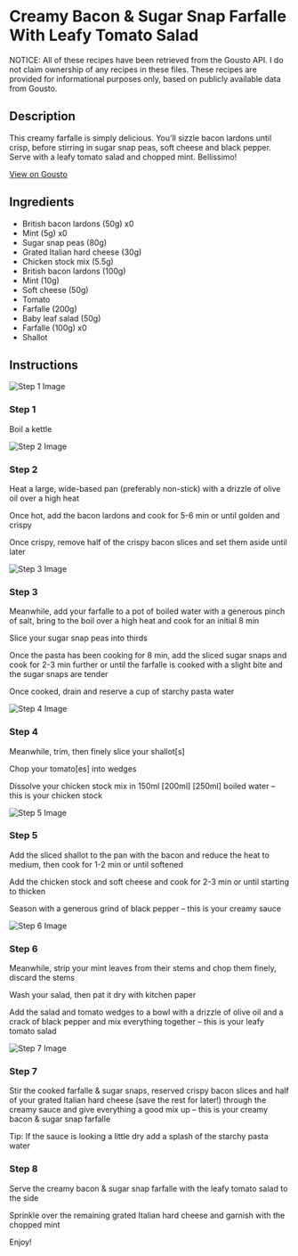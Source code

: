 # Creamy Bacon & Sugar Snap Farfalle With Leafy Tomato Salad

NOTICE: All of these recipes have been retrieved from the Gousto API. I do not claim ownership of any recipes in these files. These recipes are provided for informational purposes only, based on publicly available data from Gousto.

## Description

This creamy farfalle is simply delicious. You'll sizzle bacon lardons until crisp, before stirring in sugar snap peas, soft cheese and black pepper. Serve with a leafy tomato salad and chopped mint. Bellissimo! 

[View on Gousto](https://www.gousto.co.uk/recipes/cookbook/creamy-bacon-sugar-snap-pasta-with-leafy-tomato-salad)

## Ingredients

- British bacon lardons (50g) x0
- Mint (5g) x0
- Sugar snap peas (80g)
- Grated Italian hard cheese (30g)
- Chicken stock mix (5.5g)
- British bacon lardons (100g)
- Mint (10g)
- Soft cheese (50g)
- Tomato
- Farfalle (200g)
- Baby leaf salad (50g)
- Farfalle (100g) x0
- Shallot

## Instructions

![Step 1 Image](https://production-media.gousto.co.uk/cms/recipe-step-image/Step-1-1722931576580-x200.jpg)

### Step 1

Boil a kettle

![Step 2 Image](https://production-media.gousto.co.uk/cms/recipe-step-image/step-2-1599058843164-x200.jpg)

### Step 2

Heat a large, wide-based pan (preferably non-stick) with a drizzle of olive oil over a high heat

Once hot, add the bacon lardons and cook for 5-6 min or until golden and crispy

Once crispy, remove half of the crispy bacon slices and set them aside until later

![Step 3 Image](https://production-media.gousto.co.uk/cms/recipe-step-image/step-3-1599058862393-x200.jpg)

### Step 3

Meanwhile, add your farfalle to a pot of boiled water with a generous pinch of salt, bring to the boil over a high heat and cook for an initial 8 min

Slice your sugar snap peas into thirds

Once the pasta has been cooking for 8 min, add the sliced sugar snaps and cook for 2-3 min further or until the farfalle is cooked with a slight bite and the sugar snaps are tender

Once cooked, drain and reserve a cup of starchy pasta water

![Step 4 Image](https://production-media.gousto.co.uk/cms/recipe-step-image/Step-4-1599058898895-x200.jpg)

### Step 4

Meanwhile, trim, then finely slice your shallot[s]

Chop your tomato[es]<span class="text-danger"> </span>into wedges

Dissolve your chicken stock mix in 150ml <span class="text-purple">[200ml]</span> <span class="text-danger">[250ml]</span> boiled water – this is your chicken stock

![Step 5 Image](https://production-media.gousto.co.uk/cms/recipe-step-image/step-5-1599058926375-x200.jpg)

### Step 5

Add the sliced shallot to the pan with the bacon and reduce the heat to medium, then cook for 1-2 min or until softened

Add the chicken stock and soft cheese and cook for 2-3 min or until starting to thicken

Season with a generous grind of black pepper – this is your creamy sauce

![Step 6 Image](https://production-media.gousto.co.uk/cms/recipe-step-image/Step-6-1599058936817-x200.jpg)

### Step 6

Meanwhile, strip your mint leaves from their stems and chop them finely, discard the stems

Wash your salad, then pat it dry with kitchen paper

Add the salad and tomato wedges to a bowl with a drizzle of olive oil and a crack of black pepper and mix everything together – this is your leafy tomato salad

![Step 7 Image](https://production-media.gousto.co.uk/cms/recipe-step-image/step-7-1599058959417-x200.jpg)

### Step 7

Stir the cooked farfalle & sugar snaps, reserved crispy bacon slices and half of your grated Italian hard cheese (save the rest for later!) through the creamy sauce and give everything a good mix up – this is your creamy bacon & sugar snap farfalle

Tip: If the sauce is looking a little dry add a splash of the starchy pasta water

### Step 8

Serve the creamy bacon & sugar snap farfalle with the leafy tomato salad to the side

Sprinkle over the remaining grated Italian hard cheese and garnish with the chopped mint

Enjoy!

